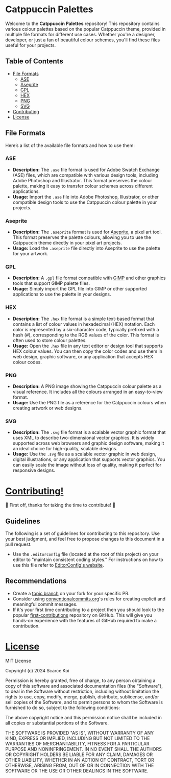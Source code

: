 # Catppuccin Palettes

Welcome to the **Catppuccin Palettes** repository! This repository contains various colour palettes based on the popular Catppuccin theme, provided in multiple file formats for different use cases. Whether you're a designer, developer, or just a fan of beautiful colour schemes, you'll find these files useful for your projects.

## Table of Contents
- [File Formats](#file-formats)
  - [ASE](ASE)
  - [Aseprite](Aseprite)
  - [GPL](GPL)
  - [HEX](HEX)
  - [PNG](PNG)
  - [SVG](SVG)
- [Contributing](#contributing)
- [License](#license)

## File Formats

Here’s a list of the available file formats and how to use them:

### ASE
- **Description:** The `.ase` file format is used for Adobe Swatch Exchange (ASE) files, which are compatible with various design tools, including Adobe Photoshop and Illustrator. This format preserves the colour palette, making it easy to transfer colour schemes across different applications.
- **Usage:** Import the `.ase` file into Adobe Photoshop, Illustrator, or other compatible design tools to use the Catppuccin colour palette in your projects.

### Aseprite
- **Description:** The `.aseprite` format is used for [Aseprite](https://www.aseprite.org/), a pixel art tool. This format preserves the palette colours, allowing you to use the Catppuccin theme directly in your pixel art projects.
- **Usage:** Load the `.aseprite` file directly into Aseprite to use the palette for your artwork.

### GPL
- **Description:** A `.gpl` file format compatible with [GIMP](https://www.gimp.org/) and other graphics tools that support GIMP palette files.
- **Usage:** Simply import the GPL file into GIMP or other supported applications to use the palette in your designs.

### HEX
- **Description:** The `.hex` file format is a simple text-based format that contains a list of colour values in hexadecimal (HEX) notation. Each color is represented by a six-character code, typically prefixed with a hash (#), corresponding to the RGB values of the color. This format is often used to store colour palettes.
- **Usage:** Open the `.hex` file in any text editor or design tool that supports HEX colour values. You can then copy the color codes and use them in web design, graphic software, or any application that accepts HEX colour codes.

### PNG
- **Description:** A PNG image showing the Catppuccin colour palette as a visual reference. It includes all the colours arranged in an easy-to-view format.
- **Usage:** Use the PNG file as a reference for the Catppuccin colours when creating artwork or web designs.

### SVG
- **Description:** The `.svg` file format is a scalable vector graphic format that uses XML to describe two-dimensional vector graphics. It is widely supported across web browsers and graphic design software, making it an ideal choice for high-quality, scalable designs.
- **Usage:** Use the `.svg` file as a scalable vector graphic in web design, digital illustrations, or any application that supports vector graphics. You can easily scale the image without loss of quality, making it perfect for responsive designs.

# [Contributing!](CONTRIBUTING.md)

🎉 First off, thanks for taking the time to contribute! 🎉

## Guidelines

The following is a set of guidelines for contributing to this repository. Use your best judgment, and feel free to propose
changes to this document in a pull request.

- Use the `.editorconfig` file (located at the root of this project) on your editor to "maintain consistent coding
  styles." For instructions on how to use this file refer to [EditorConfig's website](https://editorconfig.org/).

## Recommendations

- Create a [topic branch](https://git-scm.com/book/en/v2/Git-Branching-Branching-Workflows#_topic_branch) on your fork for your
  specific PR. 
- Consider using [conventionalcommits.org](https://www.conventionalcommits.org/en/v1.0.0/)'s rules for creating explicit
  and meaningful commit messages.
- If it's your first time contributing to a project then you should look to the
  popular [first-contributions](https://github.com/firstcontributions/first-contributions) repository on GitHub. This
  will give you hands-on experience with the features of GitHub required to make a contribution.

# [License](LICENSE)
MIT License

Copyright (c) 2024 Scarce Koi

Permission is hereby granted, free of charge, to any person obtaining a copy
of this software and associated documentation files (the "Software"), to deal
in the Software without restriction, including without limitation the rights
to use, copy, modify, merge, publish, distribute, sublicense, and/or sell
copies of the Software, and to permit persons to whom the Software is
furnished to do so, subject to the following conditions:

The above copyright notice and this permission notice shall be included in all
copies or substantial portions of the Software.

THE SOFTWARE IS PROVIDED "AS IS", WITHOUT WARRANTY OF ANY KIND, EXPRESS OR
IMPLIED, INCLUDING BUT NOT LIMITED TO THE WARRANTIES OF MERCHANTABILITY,
FITNESS FOR A PARTICULAR PURPOSE AND NONINFRINGEMENT. IN NO EVENT SHALL THE
AUTHORS OR COPYRIGHT HOLDERS BE LIABLE FOR ANY CLAIM, DAMAGES OR OTHER
LIABILITY, WHETHER IN AN ACTION OF CONTRACT, TORT OR OTHERWISE, ARISING FROM,
OUT OF OR IN CONNECTION WITH THE SOFTWARE OR THE USE OR OTHER DEALINGS IN THE
SOFTWARE.
